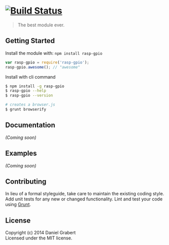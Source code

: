 #  [![Build Status](https://ci.indivirtuell.net/buildStatus/icon?job=rasp-gpio-build)](https://ci.indivirtuell.net/buildStatus/icon?job=rasp-gpio-build)

> The best module ever.


## Getting Started

Install the module with: `npm install rasp-gpio`

```js
var rasp-gpio = require('rasp-gpio');
rasp-gpio.awesome(); // "awesome"
```

Install with cli command

```sh
$ npm install -g rasp-gpio
$ rasp-gpio --help
$ rasp-gpio --version
```


```sh
# creates a browser.js
$ grunt browserify
```



## Documentation

_(Coming soon)_


## Examples

_(Coming soon)_


## Contributing

In lieu of a formal styleguide, take care to maintain the existing coding style. Add unit tests for any new or changed functionality. Lint and test your code using [Grunt](http://gruntjs.com).


## License

Copyright (c) 2014 Daniel Grabert  
Licensed under the MIT license.
